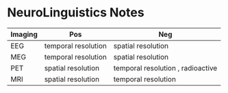 # NeuroLinguistics Notes

|Imaging|Pos|Neg|
|--|--|--|
|EEG|temporal resolution|spatial resolution|
|MEG|temporal resolution|spatial resolution|
|PET|spatial resolution|temporal resolution , radioactive|
|MRI|spatial resolution|temporal resolution|
